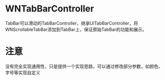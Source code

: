 # WNTabBarController
TabBar可以滑动的TabBarController，继承UITabBarController，将WNScrollableTabBar添加到TabBar上，保证原始TabBar的功能和展示。

# 注意
没有完全实现通用性，只是提供一个实现思路，可以通过修改部分参数，如颜色、字号等实现自定义
